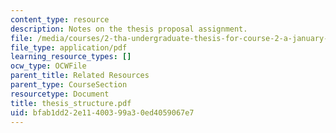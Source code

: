```yaml
---
content_type: resource
description: Notes on the thesis proposal assignment.
file: /media/courses/2-tha-undergraduate-thesis-for-course-2-a-january-iap-2007/bfab1dd22e11400399a30ed4059067e7_thesis_structure.pdf
file_type: application/pdf
learning_resource_types: []
ocw_type: OCWFile
parent_title: Related Resources
parent_type: CourseSection
resourcetype: Document
title: thesis_structure.pdf
uid: bfab1dd2-2e11-4003-99a3-0ed4059067e7
---
```

